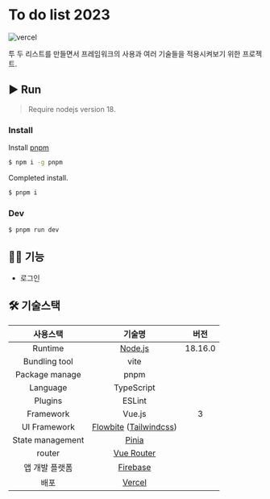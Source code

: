 # To do list 2023

![vercel](https://vercelbadge.vercel.app/api/253eosam/to-do-list-2023)

투 두 리스트를 만들면서 프레임워크의 사용과 여러 기술들을 적용시켜보기 위한 프로젝트.

## ▶️ Run

> Require nodejs version 18.

### Install

Install [pnpm](https://pnpm.io/ko/installation)

```bash
$ npm i -g pnpm
```

Completed install.

```bash
$ pnpm i
```

### Dev

```bash
$ pnpm run dev
```

## 🧑‍💻 기능

- 로그인

## 🛠️ 기술스택

|     사용스택     |                                   기술명                                    |  버전   |
| :--------------: | :-------------------------------------------------------------------------: | :-----: |
|     Runtime      |                      [Node.js](https://nodejs.org/ko)                       | 18.16.0 |
|  Bundling tool   |                                    vite                                     |         |
|  Package manage  |                                    pnpm                                     |         |
|     Language     |                                 TypeScript                                  |         |
|     Plugins      |                                   ESLint                                    |         |
|    Framework     |                                   Vue.js                                    |    3    |
|   UI Framework   | [Flowbite](https://flowbite.com/) ([Tailwindcss](https://tailwindcss.com/)) |         |
| State management |                      [Pinia](https://pinia.vuejs.org/)                      |         |
|      router      |                [Vue Router](https://router.vuejs.org/)                |         |
|  앱 개발 플랫폼  |               [Firebase](https://firebase.google.com/?hl=ko/)               |         |
|       배포       |                        [Vercel](https://vercel.com/)                        |         |
